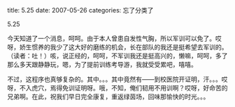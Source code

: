 title: 5.25
date: 2007-05-26
categories: 忘了分类了

5.25

今天知道了一个消息，呵呵。由于本人曾患自发性气胸，所以军训可以免了。哎呀，娇生惯养的我少了这大好的磨练的机会，长在部队的我还是挺希望去军训的。（读者：吐！）咳，说正经的，呵呵，不军训我还是挺高兴的，懒嘛，呵呵，多了那么多天跟静静玩，嗯，为了提前训练考导游，我就受受累吧，嘻嘻。

不过，这程序也真够复杂的。其中。。。其中竟然有――到校医院开证明，汗。。。哎呀，不入虎穴，焉得免训证明呀。哦，不知，俺们韧用不用训啊？哎呀，好命苦的兄弟啊。在此，祝我们早日完全康复，重返绿茵场，回味那愉快的时光。。。
